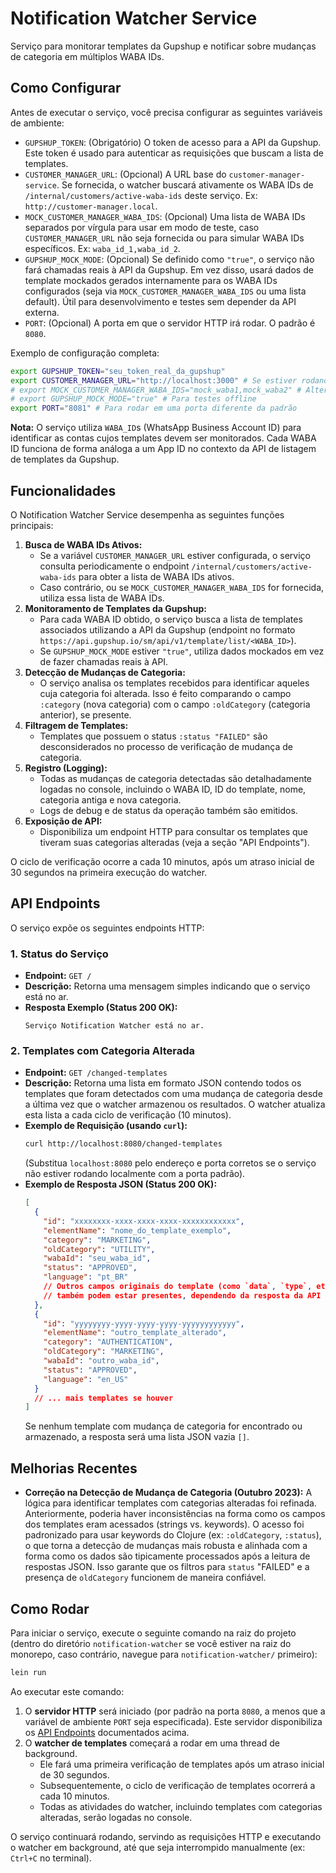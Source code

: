 # Notification Watcher Service

Serviço para monitorar templates da Gupshup e notificar sobre mudanças de categoria em múltiplos WABA IDs.

## Como Configurar

Antes de executar o serviço, você precisa configurar as seguintes variáveis de ambiente:

*   `GUPSHUP_TOKEN`: (Obrigatório) O token de acesso para a API da Gupshup. Este token é usado para autenticar as requisições que buscam a lista de templates.
*   `CUSTOMER_MANAGER_URL`: (Opcional) A URL base do `customer-manager-service`. Se fornecida, o watcher buscará ativamente os WABA IDs de `/internal/customers/active-waba-ids` deste serviço. Ex: `http://customer-manager.local`.
*   `MOCK_CUSTOMER_MANAGER_WABA_IDS`: (Opcional) Uma lista de WABA IDs separados por vírgula para usar em modo de teste, caso `CUSTOMER_MANAGER_URL` não seja fornecida ou para simular WABA IDs específicos. Ex: `waba_id_1,waba_id_2`.
*   `GUPSHUP_MOCK_MODE`: (Opcional) Se definido como `"true"`, o serviço não fará chamadas reais à API da Gupshup. Em vez disso, usará dados de template mockados gerados internamente para os WABA IDs configurados (seja via `MOCK_CUSTOMER_MANAGER_WABA_IDS` ou uma lista default). Útil para desenvolvimento e testes sem depender da API externa.
*   `PORT`: (Opcional) A porta em que o servidor HTTP irá rodar. O padrão é `8080`.

Exemplo de configuração completa:

```bash
export GUPSHUP_TOKEN="seu_token_real_da_gupshup"
export CUSTOMER_MANAGER_URL="http://localhost:3000" # Se estiver rodando o customer-manager localmente
# export MOCK_CUSTOMER_MANAGER_WABA_IDS="mock_waba1,mock_waba2" # Alternativa ou para complementar
# export GUPSHUP_MOCK_MODE="true" # Para testes offline
export PORT="8081" # Para rodar em uma porta diferente da padrão
```

**Nota:** O serviço utiliza `WABA_ID`s (WhatsApp Business Account ID) para identificar as contas cujos templates devem ser monitorados. Cada WABA ID funciona de forma análoga a um App ID no contexto da API de listagem de templates da Gupshup.

## Funcionalidades

O Notification Watcher Service desempenha as seguintes funções principais:

1.  **Busca de WABA IDs Ativos:**
    *   Se a variável `CUSTOMER_MANAGER_URL` estiver configurada, o serviço consulta periodicamente o endpoint `/internal/customers/active-waba-ids` para obter a lista de WABA IDs ativos.
    *   Caso contrário, ou se `MOCK_CUSTOMER_MANAGER_WABA_IDS` for fornecida, utiliza essa lista de WABA IDs.
2.  **Monitoramento de Templates da Gupshup:**
    *   Para cada WABA ID obtido, o serviço busca a lista de templates associados utilizando a API da Gupshup (endpoint no formato `https://api.gupshup.io/sm/api/v1/template/list/<WABA_ID>`).
    *   Se `GUPSHUP_MOCK_MODE` estiver `"true"`, utiliza dados mockados em vez de fazer chamadas reais à API.
3.  **Detecção de Mudanças de Categoria:**
    *   O serviço analisa os templates recebidos para identificar aqueles cuja categoria foi alterada. Isso é feito comparando o campo `:category` (nova categoria) com o campo `:oldCategory` (categoria anterior), se presente.
4.  **Filtragem de Templates:**
    *   Templates que possuem o status `:status "FAILED"` são desconsiderados no processo de verificação de mudança de categoria.
5.  **Registro (Logging):**
    *   Todas as mudanças de categoria detectadas são detalhadamente logadas no console, incluindo o WABA ID, ID do template, nome, categoria antiga e nova categoria.
    *   Logs de debug e de status da operação também são emitidos.
6.  **Exposição de API:**
    *   Disponibiliza um endpoint HTTP para consultar os templates que tiveram suas categorias alteradas (veja a seção "API Endpoints").

O ciclo de verificação ocorre a cada 10 minutos, após um atraso inicial de 30 segundos na primeira execução do watcher.

## API Endpoints

O serviço expõe os seguintes endpoints HTTP:

### 1. Status do Serviço

*   **Endpoint:** `GET /`
*   **Descrição:** Retorna uma mensagem simples indicando que o serviço está no ar.
*   **Resposta Exemplo (Status 200 OK):**
    ```text
    Serviço Notification Watcher está no ar.
    ```

### 2. Templates com Categoria Alterada

*   **Endpoint:** `GET /changed-templates`
*   **Descrição:** Retorna uma lista em formato JSON contendo todos os templates que foram detectados com uma mudança de categoria desde a última vez que o watcher armazenou os resultados. O watcher atualiza esta lista a cada ciclo de verificação (10 minutos).
*   **Exemplo de Requisição (usando `curl`):**
    ```bash
    curl http://localhost:8080/changed-templates
    ```
    (Substitua `localhost:8080` pelo endereço e porta corretos se o serviço não estiver rodando localmente com a porta padrão).
*   **Exemplo de Resposta JSON (Status 200 OK):**
    ```json
    [
      {
        "id": "xxxxxxxx-xxxx-xxxx-xxxx-xxxxxxxxxxxx",
        "elementName": "nome_do_template_exemplo",
        "category": "MARKETING",
        "oldCategory": "UTILITY",
        "wabaId": "seu_waba_id",
        "status": "APPROVED",
        "language": "pt_BR"
        // Outros campos originais do template (como `data`, `type`, etc.)
        // também podem estar presentes, dependendo da resposta da API Gupshup.
      },
      {
        "id": "yyyyyyyy-yyyy-yyyy-yyyy-yyyyyyyyyyyy",
        "elementName": "outro_template_alterado",
        "category": "AUTHENTICATION",
        "oldCategory": "MARKETING",
        "wabaId": "outro_waba_id",
        "status": "APPROVED",
        "language": "en_US"
      }
      // ... mais templates se houver
    ]
    ```
    Se nenhum template com mudança de categoria for encontrado ou armazenado, a resposta será uma lista JSON vazia `[]`.

## Melhorias Recentes

*   **Correção na Detecção de Mudança de Categoria (Outubro 2023):** A lógica para identificar templates com categorias alteradas foi refinada. Anteriormente, poderia haver inconsistências na forma como os campos dos templates eram acessados (strings vs. keywords). O acesso foi padronizado para usar keywords do Clojure (ex: `:oldCategory`, `:status`), o que torna a detecção de mudanças mais robusta e alinhada com a forma como os dados são tipicamente processados após a leitura de respostas JSON. Isso garante que os filtros para `status` "FAILED" e a presença de `oldCategory` funcionem de maneira confiável.

## Como Rodar

Para iniciar o serviço, execute o seguinte comando na raiz do projeto (dentro do diretório `notification-watcher` se você estiver na raiz do monorepo, caso contrário, navegue para `notification-watcher/` primeiro):

```bash
lein run
```

Ao executar este comando:

1.  O **servidor HTTP** será iniciado (por padrão na porta `8080`, a menos que a variável de ambiente `PORT` seja especificada). Este servidor disponibiliza os [API Endpoints](#api-endpoints) documentados acima.
2.  O **watcher de templates** começará a rodar em uma thread de background.
    *   Ele fará uma primeira verificação de templates após um atraso inicial de 30 segundos.
    *   Subsequentemente, o ciclo de verificação de templates ocorrerá a cada 10 minutos.
    *   Todas as atividades do watcher, incluindo templates com categorias alteradas, serão logadas no console.

O serviço continuará rodando, servindo as requisições HTTP e executando o watcher em background, até que seja interrompido manualmente (ex: `Ctrl+C` no terminal).
